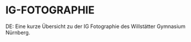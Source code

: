 # IG-FOTOGRAPHIE
DE: Eine kurze Übersicht zu der IG Fotographie des Willstätter Gymnasium Nürnberg.
